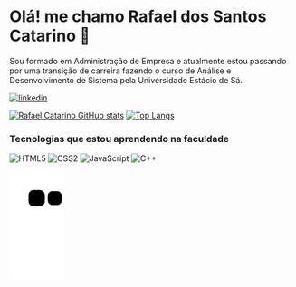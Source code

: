# Olá! me chamo Rafael dos Santos Catarino 👋 

Sou formado em Administração de Empresa e atualmente estou passando por uma transição de carreira fazendo o curso de Análise e Desenvolvimento de Sistema pela Universidade Estácio de Sá.

[![linkedin](https://img.shields.io/badge/LinkedIn-0077B5?style=for-the-badge&logo=linkedin&logoColor=white)](https://www.linkedin.com/in/rafael-dos-santos-catarino-ab9414206/)

[![Rafael Catarino GitHub stats](https://github-readme-stats.vercel.app/api?username=rafael-catarino&show_icons=true&theme=dracula)](https://github.com/Rafael-Catarino)
[![Top Langs](https://github-readme-stats.vercel.app/api/top-langs/?username=rafael-catarino&layout=compact&card_width=445&theme=dracula)](https://github.com/Rafael-Catarino)

### Tecnologias que estou aprendendo na faculdade

![HTML5](https://img.shields.io/badge/HTML5-E34F26?style=for-the-badge&logo=html5&logoColor=white)
![CSS2](https://img.shields.io/badge/CSS3-1572B6?style=for-the-badge&logo=css3&logoColor=white)
![JavaScript](https://img.shields.io/badge/JavaScript-F7DF1E?style=for-the-badge&logo=javascript&logoColor=black)
![C++](https://img.shields.io/badge/C%2B%2B-00599C?style=for-the-badge&logo=c%2B%2B&logoColor=white)

![snake gif](https://github.com/Rafael-Catarino/Rafael-Catarino/blob/output/github-contribution-grid-snake.svg)
